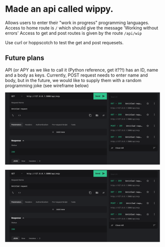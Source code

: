 # Made an api called wippy.
Allows users to enter their "work in progress" programming languages.
Access to home route is `/` which should give the message 'Working without errors'
Access to get and post routes is given by the route `/api/wip`

Use curl or hoppscotch to test the get and post requesets.

## Future plans
API (or APY as we like to call it (Python reference, get it??!) has an ID, name and a body as keys. Currently, POST request needs to enter name and body, but in the future, we would like to supply them with a random programming joke (see wireframe below)


![wippy](https://github.com/GeriNZ/wip/blob/main/images/wippy.gif)

![wippy](https://github.com/GeriNZ/wip/blob/main/images/wippy.gif)
